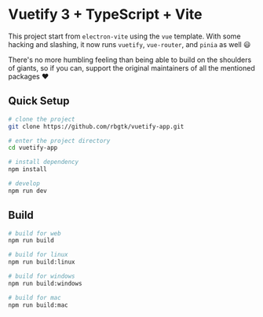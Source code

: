 # Vuetify 3 + TypeScript + Vite

This project start from `electron-vite` using the `vue` template. With some hacking and slashing, it now runs `vuetify`, `vue-router`, and `pinia` as well :smiley:

There's no more humbling feeling than being able to build on the shoulders of giants, so if you can, support the original maintainers of all the mentioned packages :heart:


## Quick Setup

```sh
# clone the project
git clone https://github.com/rbgtk/vuetify-app.git

# enter the project directory
cd vuetify-app

# install dependency
npm install

# develop
npm run dev
```

## Build

```sh
# build for web
npm run build

# build for linux
npm run build:linux

# build for windows
npm run build:windows

# build for mac
npm run build:mac

```